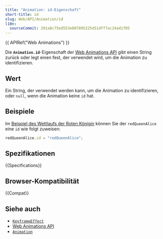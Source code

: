 ```yaml
---
title: "Animation: id-Eigenschaft"
short-title: id
slug: Web/API/Animation/id
l10n:
  sourceCommit: 291a8c75ed553e807895225d51dff7ac24ad1f05
---
```


{{ APIRef("Web Animations") }}

Die **`Animation.id`**-Eigenschaft der [Web Animations API](/de/docs/Web/API/Web_Animations_API) gibt einen String zurück oder legt einen fest, der verwendet wird, um die Animation zu identifizieren.

## Wert

Ein String, der verwendet werden kann, um die Animation zu identifizieren, oder `null`, wenn die Animation keine `id` hat.

## Beispiele

Im [Beispiel des Wettlaufs der Roten Königin](/de/docs/Web/API/Web_Animations_API/Using_the_Web_Animations_API#other_useful_methods) können Sie der `redQueenAlice` eine `id` wie folgt zuweisen:

```js
redQueenAlice.id = "redQueenAlice";
```

## Spezifikationen

{{Specifications}}

## Browser-Kompatibilität

{{Compat}}

## Siehe auch

- [`KeyframeEffect`](/de/docs/Web/API/KeyframeEffect)
- [Web Animations API](/de/docs/Web/API/Web_Animations_API)
- [`Animation`](/de/docs/Web/API/Animation)
